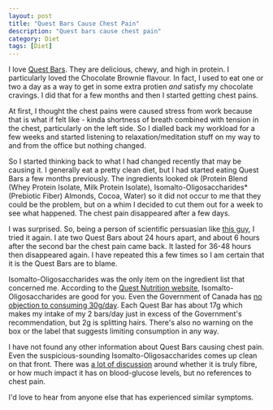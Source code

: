 ```yaml
---
layout: post
title: "Quest Bars Cause Chest Pain"
description: "Quest bars cause chest pain"
category: Diet
tags: [Diet]
---
```


I love [Quest Bars](http://www.questnutrition.com/protein-bars/). They are delicious, chewy, and high in protein.  I particularly loved the Chocolate Brownie flavour. In fact, I used to eat one or two a day as a way to get in some extra protien _and_ satisfy my chocolate cravings.  I did that for a few months and then I started getting chest pains.

At first, I thought the chest pains were caused stress from work because that is what if felt like - kinda shortness of breath combined with tension in the chest, particularly on the left side. So I dialled back my workload for a few weeks and started listening to relaxation/meditation stuff on my way to and from the office but nothing changed.

So I started thinking back to what I had changed recently that may be causing it.  I generally eat a pretty clean diet, but I had started eating Quest Bars a few months previously.  The ingredients looked ok (Protein Blend (Whey Protein Isolate, Milk Protein Isolate), Isomalto-Oligosaccharides* (Prebiotic Fiber) Almonds, Cocoa, Water) so it did not occur to me that they could be the problem, but on a whim I decided to cut them out for a week to see what happened.  The chest pain disappeared after a few days.

I was surprised.  So, being a person of scientific persuasian like [this guy](http://xkcd.com/242/), I tried it again. I ate two Quest Bars about 24 hours apart, and about 6 hours after the second bar the chest pain came back.  It lasted for 36-48 hours then disappeared again.  I have repeated this a few times so I am certain that it is the Quest Bars are to blame.

Isomalto-Oligosaccharides was the only item on the ingredient list that concerned me.  According to the [Quest Nutrition website](http://blog.questnutrition.com/what-is-isomalto-oligosaccharide/), Isomalto-Oligosaccharides are good for you. Even the Government of Canada has [no objection to consuming 30g/day](http://www.hc-sc.gc.ca/fn-an/gmf-agm/appro/isomalto-oligosaccharide-eng.php). Each Quest Bar has about 17g which makes my intake of my 2 bars/day just in excess of the Government's recommendation, but 2g is splitting hairs.  There's also no warning on the box or the label that suggests limiting consumption in any way.

I have not found any other information about Quest Bars causing chest pain.  Even the suspicious-sounding Isomalto-Oligosaccharides comes up clean on that front. There was [a lot of discussion](http://www.reddit.com/r/Fitness/comments/2bkthp/quest_bars_too_good_to_be_true/) around whether it is truly fibre, or how much impact it has on blood-glucose levels, but no references to chest pain.

I'd love to hear from anyone else that has experienced similar symptoms.
